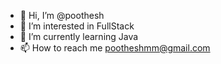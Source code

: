- 👋 Hi, I’m @poothesh
- 👀 I’m interested in FullStack
- 🌱 I’m currently learning Java
- 📫 How to reach me pootheshmm@gmail.com

  
<!---
poothesh/poothesh is a ✨ special ✨ repository because its `README.md` (this file) appears on your GitHub profile.
You can click the Preview link to take a look at your changes.

